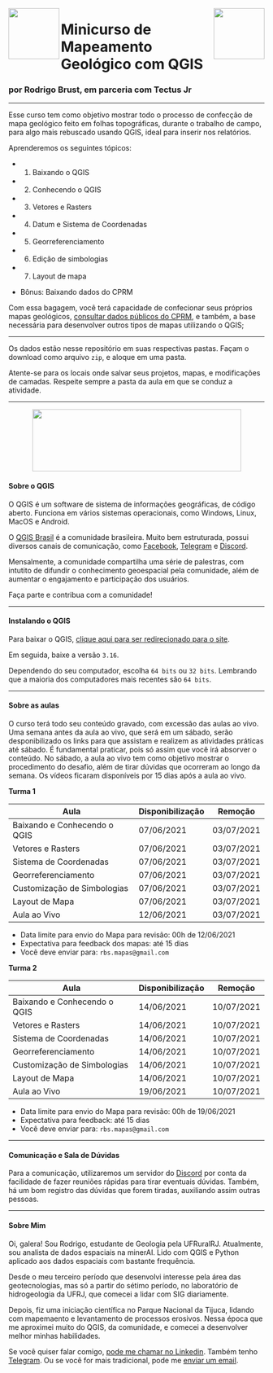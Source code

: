 <img align="left" width="100" height="100" src="https://user-images.githubusercontent.com/53950449/118178620-92c52b80-b40a-11eb-906f-dbd56aaec3c9.png"> <img align="right" width="100" height="100" src="https://user-images.githubusercontent.com/53950449/118178706-b25c5400-b40a-11eb-921b-d251ce79b1be.png">



# Minicurso de Mapeamento Geológico com QGIS

### por Rodrigo Brust, em parceria com Tectus Jr

___

Esse curso tem como objetivo mostrar todo o processo de confecção de mapa geológico feito em folhas topográficas, durante o trabalho de campo, para algo mais rebuscado usando QGIS, ideal para inserir nos relatórios.

Aprenderemos os seguintes tópicos:

- 1. Baixando o QGIS

- 2. Conhecendo o QGIS

- 3. Vetores e Rasters

- 4. Datum e Sistema de Coordenadas

- 5. Georreferenciamento

- 6. Edição de simbologias

- 7. Layout de mapa 

- Bônus: Baixando dados do CPRM

Com essa bagagem, você terá capacidade de confecionar seus próprios mapas geológicos, [consultar dados públicos do CPRM](http://geosgb.cprm.gov.br/geosgb/downloads.html), e também, a base necessária para desenvolver outros tipos de mapas utilizando o QGIS;

___

Os dados estão nesse repositório em suas respectivas pastas. Façam o download como arquivo `zip`, e aloque em uma pasta. 

Atente-se para os locais onde salvar seus projetos, mapas, e modificações de camadas. Respeite sempre a pasta da aula em que se conduz a atividade.

_____

<p align="center">
  <img width="411" height="122" src="https://i2.wp.com/qgisbrasil.org/wp-content/uploads/2017/08/qgis_brasil_original.png?w=500">
</p>

#### Sobre o QGIS

O QGIS é um software de sistema de informações geográficas, de código aberto. Funciona em vários sistemas operacionais, como Windows, Linux, MacOS e Android.

O [QGIS Brasil](http://qgisbrasil.org) é a comunidade brasileira. Muito bem estruturada, possui diversos canais de comunicação, como [Facebook](https://www.facebook.com/groups/qgisbrasil/?multi_permalinks=4170942409595775&notif_id=1620579383859994&notif_t=group_highlights&ref=notif), [Telegram](https://t.me/thinkfreeqgis) e [Discord](https://discord.gg/GzaTAgyuBJ). 

Mensalmente, a comunidade compartilha uma série de palestras, com intutito de difundir o conhecimento geoespacial pela comunidade, além de aumentar o engajamento e participação dos usuários.

Faça parte e contribua com a comunidade! 

____

#### Instalando o QGIS

Para baixar o QGIS, [clique aqui para ser redirecionado para o site](https://www.qgis.org/pt_BR/site/forusers/download.html).

Em seguida, baixe a versão `3.16`.

Dependendo do seu computador, escolha `64 bits` ou `32 bits`. Lembrando que a maioria dos computadores mais recentes são `64 bits`.

______

#### Sobre as aulas

O curso terá todo seu conteúdo gravado, com excessão das aulas ao vivo. Uma semana antes da aula ao vivo, que será em um sábado, serão desponibilizado os links para que assistam e realizem as atividades práticas até sábado. É fundamental praticar, pois só assim que você irá absorver o conteúdo. 
No sábado, a aula ao vivo tem como objetivo mostrar o procedimento do desafio, além de tirar dúvidas que ocorreram ao longo da semana.
Os vídeos ficaram disponíveis por 15 dias após a aula ao vivo.

**Turma 1**

| Aula | Disponibilização | Remoção |
|------|------------------|---------|
| Baixando e Conhecendo o QGIS| 07/06/2021 | 03/07/2021 |
| Vetores e Rasters | 07/06/2021| 03/07/2021 | 
| Sistema de Coordenadas | 07/06/2021| 03/07/2021 | 
| Georreferenciamento | 07/06/2021 | 03/07/2021 | 
| Customização de Simbologias | 07/06/2021 | 03/07/2021 |
| Layout de Mapa | 07/06/2021 | 03/07/2021 |
| Aula ao Vivo | 12/06/2021 | 03/07/2021 |


  - Data limite para envio do Mapa para revisão: 00h de 12/06/2021
  - Expectativa para feedback dos mapas: até 15 dias
  - Você deve enviar para: `rbs.mapas@gmail.com`

**Turma 2**

| Aula| Disponibilização | Remoção |
|------|------------------|---------|
| Baixando e Conhecendo o QGIS| 14/06/2021 | 10/07/2021 |
| Vetores e Rasters | 14/06/2021| 10/07/2021| 
| Sistema de Coordenadas | 14/06/2021| 10/07/2021 | 
| Georreferenciamento | 14/06/2021 | 10/07/2021 | 
| Customização de Simbologias | 14/06/2021 | 10/07/2021 |
| Layout de Mapa | 14/06/2021 | 10/07/2021 |
| Aula ao Vivo | 19/06/2021 | 10/07/2021 |

 - Data limite para envio do Mapa para revisão: 00h de 19/06/2021
 - Expectativa para feedback: até 15 dias
 - Você deve enviar para: `rbs.mapas@gmail.com`

______

#### Comunicação e Sala de Dúvidas

Para a comunicação, utilizaremos um servidor do [Discord]() por conta da facilidade de fazer reuniões rápidas para tirar eventuais dúvidas. Também, há um bom registro das dúvidas que forem tiradas, auxiliando assim outras pessoas.

____

#### Sobre Mim

Oi, galera! Sou Rodrigo, estudante de Geologia pela UFRuralRJ. Atualmente, sou analista de dados espaciais na minerAI. Lido com QGIS e Python aplicado aos dados espaciais com bastante frequência.

Desde o meu terceiro período que desenvolvi interesse pela área das geotecnologias, mas só a partir do sétimo período, no laboratório de hidrogeologia da UFRJ, que comecei a lidar com SIG diariamente. 

Depois, fiz uma iniciação científica no Parque Nacional da Tijuca, lidando com mapemaento e levantamento de processos erosivos. Nessa época que me aproximei muito do QGIS, da comunidade, e comecei a desenvolver melhor minhas habilidades.

Se você quiser falar comigo, [pode me chamar no Linkedin](https://www.linkedin.com/in/rodrigobrust/). Também tenho [Telegram](https://t.me/r_brust). Ou se você for mais tradicional, pode me [enviar um email](mailto:rodrigobrusts@gmail.com).
